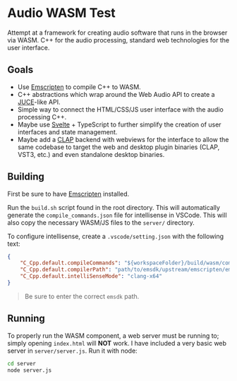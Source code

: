 # Audio WASM Test

Attempt at a framework for creating audio software that runs in the browser via WASM. C++ for the audio processing, standard web technologies for the user interface.

## Goals

- Use [Emscripten](https://github.com/emscripten-core/emscripten) to compile C++ to WASM.
- C++ abstractions which wrap around the Web Audio API to create a [JUCE](https://github.com/juce-framework/JUCE)-like API.
- Simple way to connect the HTML/CSS/JS user interface with the audio processing C++.
- Maybe use [Svelte](https://svelte.dev/) + TypeScript to further simplify the creation of user interfaces and state management.
- Maybe add a [CLAP](https://github.com/free-audio/clap) backend with webviews for the interface to allow the same codebase to target the web and desktop plugin binaries (CLAP, VST3, etc.) and even standalone desktop binaries.

## Building

First be sure to have [Emscripten](https://emscripten.org/docs/getting_started/downloads.html) installed.

Run the `build.sh` script found in the root directory. This will automatically generate the `compile_commands.json` file for intellisense in VSCode. This will also copy the necessary WASM/JS files to the `server/` directory.

To configure intellisense, create a `.vscode/setting.json` with the following text:

```json
{
    "C_Cpp.default.compileCommands": "${workspaceFolder}/build/wasm/compile_commands.json",
    "C_Cpp.default.compilerPath": "path/to/emsdk/upstream/emscripten/em++",
    "C_Cpp.default.intelliSenseMode": "clang-x64"
}
```

> Be sure to enter the correct `emsdk` path.

## Running

To properly run the WASM component, a web server must be running to; simply opening `index.html` will **NOT** work. I have included a very basic web server in `server/server.js`. Run it with node:

```sh
cd server
node server.js
```